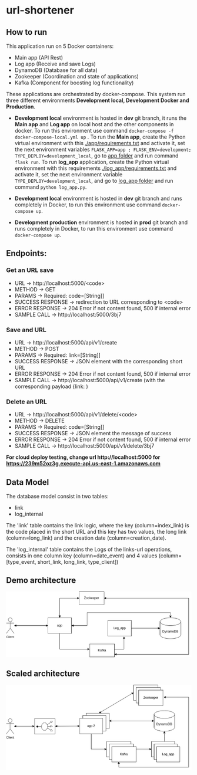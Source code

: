 # url-shortener

## How to run

This application run on 5 Docker containers:
- Main app (API Rest)
- Log app (Receive and save Logs)
- DynamoDB (Database for all data)
- Zookeeper (Coordination and state of applications)
- Kafka (Component for boosting log functionality)

These applications are orchestrated by docker-compose. This system run three different environments **Development local, Development Docker and Production**.  

* **Development local** environment is hosted in **dev** git branch, it runs the **Main app** and **Log app** on local host and the other components in docker. To run this environment use command `docker-compose -f docker-compose-local.yml up` . To run the **Main app**, create the Python virtual environment with this [./app/requirements.txt](./app/requirements.txt) and activate it, set the next environment variables `FLASK_APP=app ; FLASK_ENV=development; TYPE_DEPLOY=development_local`, go to [app folder](./app) and run command `flask run`. To run **log_app** application, create the Python virtual environment with this requirements [./log_app/requirements.txt](./log_app/requirements.txt) and activate it, set the next environment variable `TYPE_DEPLOY=development_local`,  and go to [log_app folder](./log_app) and run command `python log_app.py`.  

* **Development local** environment is hosted in **dev** git branch and  runs completely in Docker, to run this environment use command `docker-compose up`.  
  
* **Development production** environment is hosted in **prod** git branch and runs completely in Docker, to run this environment use command `docker-compose up`.



## Endpoints:
### Get an URL save
- URL -> http://localhost:5000/<code\>
- METHOD -> GET
- PARAMS -> Required: code=[String]]
- SUCCESS RESPONSE -> redirection to URL corresponding to \<code\>
- ERROR RESPONSE ->  204 Error if not content found, 500 if internal error
- SAMPLE CALL -> http://localhost:5000/3bj7  
  
### Save and URL
- URL -> http://localhost:5000/api/v1/create
- METHOD -> POST
- PARAMS -> Required: link=[String]]
- SUCCESS RESPONSE -> JSON element with the corresponding short URL
- ERROR RESPONSE ->  204 Error if not content found, 500 if internal error
- SAMPLE CALL -> http://localhost:5000/api/v1/create  (with the corresponding payload {link: <link-url>)  
  
### Delete an URL
- URL -> http://localhost:5000/api/v1/delete/<code\>
- METHOD -> DELETE
- PARAMS -> Required: code=[String]]
- SUCCESS RESPONSE -> JSON element the message of success
- ERROR RESPONSE ->  204 Error if not content found, 500 if internal error
- SAMPLE CALL -> http://localhost:5000/api/v1/delete/3bj7 
  
**For cloud deploy testing, change url http://localhost:5000 for https://239m52oz3g.execute-api.us-east-1.amazonaws.com**
   
## Data Model
The database model consist in two tables:
- link
- log_internal

The 'link' table contains the link logic, where the key (column=index_link) is the code placed in the short URL and this key has two values, the long link (column=long_link) and the creation date (column=creation_date).

The 'log_internal' table contains the Logs of the links-url operations, consists in one column key (column=date_event) and 4 values (column=[type_event, short_link, long_link, type_client])

## Demo architecture

![Demo](img/demo.png)

## Scaled architecture

![high_scale_approach](img/scaled_design.png)
 
